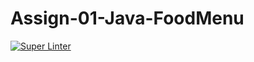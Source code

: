 # Assign-01-Java-FoodMenu

[![Super Linter](https://github.com/ICS4U-Programming-Keiden-B/Assign-01-Java-FoodMenu/actions/workflows/main.yml/badge.svg)](https://github.com/ICS4U-Programming-Keiden-B/Assign-01-Java-FoodMenu/actions/workflows/main.yml)
